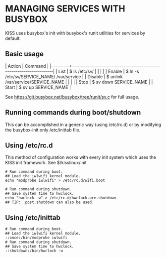 MANAGING SERVICES WITH BUSYBOX
==============================

KISS uses busybox's init with busybox's runit utilities for services by default.

Basic usage
-----------

| Action  | Command                                                            |
|---------+--------------------------------------------------------------------|
| List    | $ ls /etc/sv/                                                      |
|         |                                                                    |
| Enable  | $ ln -s /etc/sv/SERVICE_NAME/ /var/service                         |
| Disable | $ unlink /var/service/SERVICE_NAME                                 |
|         |                                                                    |
| Stop    | $ sv down SERVICE_NAME                                             |
| Start   | $ sv up   SERVICE_NAME                                             |

See https://git.busybox.net/busybox/tree/runit/sv.c for full usage.

Running commands during boot/shutdown
-------------------------------------

This can be accomplished in a generic way (using /etc/rc.d) or by modifying the
busybox-init only /etc/inittab file.

Using /etc/rc.d
---------------

This method of configuration works with every init system which uses the KISS 
init framework. See $/kisslinux/init

    # Run command during boot.
    ## Load the iwlwifi kernel module.
    echo "modprobe iwlwifi" > /etc/rc.d/wifi.boot
    
    # Run command during shutdown.
    ## Save system time to hwclock.
    echo "hwclock -w" > /etc/rc.d/hwclock.pre.shutdown
    ## TIP: .post.shutdown can also be used.

Using /etc/inittab
------------------

    # Run command during boot.
    ## Load the iwlwifi kernel module.
    ::once:/bin/modprobe iwlwifi
    # Run command during shutdown.
    ## Save system time to hwclock.
    ::shutdown:/bin/hwclock -w
 
